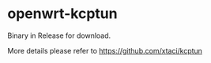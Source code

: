 # openwrt-kcptun

Binary in Release for download.

More details please refer to https://github.com/xtaci/kcptun
